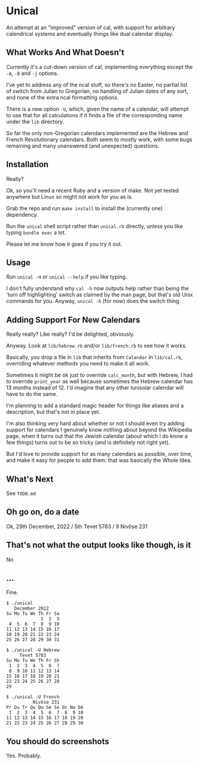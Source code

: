# Unical

An attempt at an "improved" version of cal, with support for arbitrary
calendrical systems and eventually things like dual calendar display.

## What Works And What Doesn't

Currently it's a cut-down version of cal, implementing everything except the
`-A`, `-B` and `-j` options.

I've yet to address any of the ncal stuff, so there's no Easter, no partial list
of switch from Julian to Gregorian, no handling of Julian dates of any sort,
and none of the extra ncal formatting options.

There is a new option `-U`, which, given the name of a calendar, will attempt
to use that for all calculations if it finds a file of the corresponding name
under the `lib` directory.

So far the only non-Gregorian calendars implemented are the Hebrew and French
Revolutionary calendars. Both seem to mostly work, with some bugs remaining and
many unanswered (and unexpected) questions.

## Installation

Really?

Ok, so you'll need a recent Ruby and a version of make. Not yet tested anywhere
but Linux so might not work for you as is.

Grab the repo and run `make install` to install the (currently one) dependency.

Run the `unical` shell script rather than `unical.rb` directly, unless you like
typing `bundle exec` a lot.

Please let me know how it goes if you try it out.

## Usage

Run `unical -H` or `unical --help` if you like typing.

I don't fully understand why `cal -h` now outputs help rather than being
the 'turn off highlighting' switch as claimed by the man page, but that's old
Unix commands for you. Anyway, `unical -h` (for now) does the switch thing.

## Adding Support For New Calendars

Really really? Like really? I'd be delighted, obviously.

Anyway. Look at `lib/hebrew.rb` and/or `lib/french.rb` to see how it works.

Basically, you drop a file in `lib` that inherits from `Calendar` in `lib/cal.rb`,
overriding whatever methods you need to make it all work.

Sometimes it might be ok just to override `calc_month`, but with Hebrew, I had
to override `print_year` as well because sometimes the Hebrew calendar has 13
months instead of 12. I'd imagine that any other lunisolar calendar will have to
do the same.

I'm planning to add a standard magic header for things like aliases and a
description, but that's not in place yet.

I'm also thinking very hard about whether or not I should even try adding
support for calendars I genuinely know nothing about beyond the Wikipedia page,
when it turns out that the Jewish calendar (about which I do know a few things)
turns out to be so tricky (and is definitely not right yet).

But I'd love to provide support for as many calendars as possible, over time,
and make it easy for people to add them: that was basically the Whole Idea.

## What's Next

See `TODO.md`

## Oh go on, do a date

Ok, 29th December, 2022 / 5th Tevet 5783 / 9 Nivôse 231

## That's not what the output looks like though, is it

No

## ...

Fine.

```
$ ./unical
   December 2022    
Su Mo Tu We Th Fr Sa
             1  2  3
 4  5  6  7  8  9 10
11 12 13 14 15 16 17
18 19 20 21 22 23 24
25 26 27 28 29 30 31

$ ./unical -U Hebrew
     Tevet 5783     
Su Mo Tu We Th Fr Sh
 1  2  3  4  5  6  7
 8  9 10 11 12 13 14
15 16 17 18 19 20 21
22 23 24 25 26 27 28
29

$ ./unical -U French
          Nivôse 231          
Pr Du Tr Qu Qu Se Se Oc No Dé
 1  2  3  4  5  6  7  8  9 10
11 12 13 14 15 16 17 18 19 20
21 22 23 24 25 26 27 28 29 30

```

## You should do screenshots

Yes. Probably.
